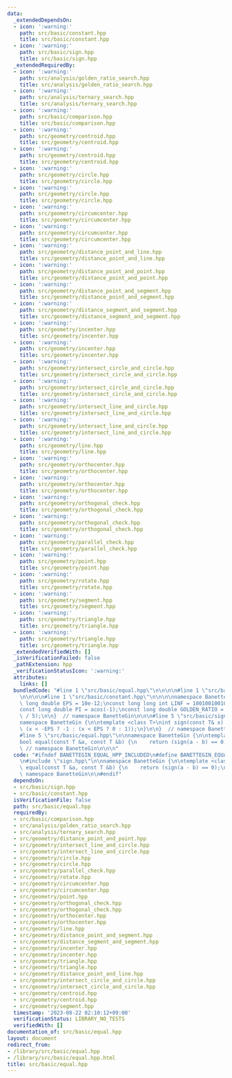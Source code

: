 ```yaml
---
data:
  _extendedDependsOn:
  - icon: ':warning:'
    path: src/basic/constant.hpp
    title: src/basic/constant.hpp
  - icon: ':warning:'
    path: src/basic/sign.hpp
    title: src/basic/sign.hpp
  _extendedRequiredBy:
  - icon: ':warning:'
    path: src/analysis/golden_ratio_search.hpp
    title: src/analysis/golden_ratio_search.hpp
  - icon: ':warning:'
    path: src/analysis/ternary_search.hpp
    title: src/analysis/ternary_search.hpp
  - icon: ':warning:'
    path: src/basic/comparison.hpp
    title: src/basic/comparison.hpp
  - icon: ':warning:'
    path: src/geometry/centroid.hpp
    title: src/geometry/centroid.hpp
  - icon: ':warning:'
    path: src/geometry/centroid.hpp
    title: src/geometry/centroid.hpp
  - icon: ':warning:'
    path: src/geometry/circle.hpp
    title: src/geometry/circle.hpp
  - icon: ':warning:'
    path: src/geometry/circle.hpp
    title: src/geometry/circle.hpp
  - icon: ':warning:'
    path: src/geometry/circumcenter.hpp
    title: src/geometry/circumcenter.hpp
  - icon: ':warning:'
    path: src/geometry/circumcenter.hpp
    title: src/geometry/circumcenter.hpp
  - icon: ':warning:'
    path: src/geometry/distance_point_and_line.hpp
    title: src/geometry/distance_point_and_line.hpp
  - icon: ':warning:'
    path: src/geometry/distance_point_and_point.hpp
    title: src/geometry/distance_point_and_point.hpp
  - icon: ':warning:'
    path: src/geometry/distance_point_and_segment.hpp
    title: src/geometry/distance_point_and_segment.hpp
  - icon: ':warning:'
    path: src/geometry/distance_segment_and_segment.hpp
    title: src/geometry/distance_segment_and_segment.hpp
  - icon: ':warning:'
    path: src/geometry/incenter.hpp
    title: src/geometry/incenter.hpp
  - icon: ':warning:'
    path: src/geometry/incenter.hpp
    title: src/geometry/incenter.hpp
  - icon: ':warning:'
    path: src/geometry/intersect_circle_and_circle.hpp
    title: src/geometry/intersect_circle_and_circle.hpp
  - icon: ':warning:'
    path: src/geometry/intersect_circle_and_circle.hpp
    title: src/geometry/intersect_circle_and_circle.hpp
  - icon: ':warning:'
    path: src/geometry/intersect_line_and_circle.hpp
    title: src/geometry/intersect_line_and_circle.hpp
  - icon: ':warning:'
    path: src/geometry/intersect_line_and_circle.hpp
    title: src/geometry/intersect_line_and_circle.hpp
  - icon: ':warning:'
    path: src/geometry/line.hpp
    title: src/geometry/line.hpp
  - icon: ':warning:'
    path: src/geometry/orthocenter.hpp
    title: src/geometry/orthocenter.hpp
  - icon: ':warning:'
    path: src/geometry/orthocenter.hpp
    title: src/geometry/orthocenter.hpp
  - icon: ':warning:'
    path: src/geometry/orthogonal_check.hpp
    title: src/geometry/orthogonal_check.hpp
  - icon: ':warning:'
    path: src/geometry/orthogonal_check.hpp
    title: src/geometry/orthogonal_check.hpp
  - icon: ':warning:'
    path: src/geometry/parallel_check.hpp
    title: src/geometry/parallel_check.hpp
  - icon: ':warning:'
    path: src/geometry/point.hpp
    title: src/geometry/point.hpp
  - icon: ':warning:'
    path: src/geometry/rotate.hpp
    title: src/geometry/rotate.hpp
  - icon: ':warning:'
    path: src/geometry/segment.hpp
    title: src/geometry/segment.hpp
  - icon: ':warning:'
    path: src/geometry/triangle.hpp
    title: src/geometry/triangle.hpp
  - icon: ':warning:'
    path: src/geometry/triangle.hpp
    title: src/geometry/triangle.hpp
  _extendedVerifiedWith: []
  _isVerificationFailed: false
  _pathExtension: hpp
  _verificationStatusIcon: ':warning:'
  attributes:
    links: []
  bundledCode: "#line 1 \"src/basic/equal.hpp\"\n\n\n\n#line 1 \"src/basic/sign.hpp\"\
    \n\n\n\n#line 1 \"src/basic/constant.hpp\"\n\n\n\nnamespace BanetteGin {\n\nconst\
    \ long double EPS = 10e-12;\nconst long long int LINF = 1001001001001001001LL;\n\
    const long double PI = acos(-1);\nconst long double GOLDEN_RATIO = 2 * cos(PI\
    \ / 5);\n\n}  // namespace BanetteGin\n\n\n#line 5 \"src/basic/sign.hpp\"\n\n\
    namespace BanetteGin {\n\ntemplate <class T>\nint sign(const T& x) {\n    return\
    \ (x < -EPS ? -1 : (x < EPS ? 0 : 1));\n}\n\n}  // namespace BanetteGin\n\n\n\
    #line 5 \"src/basic/equal.hpp\"\n\nnamespace BanetteGin {\n\ntemplate <class T>\n\
    bool equal(const T &a, const T &b) {\n    return (sign(a - b) == 0);\n}\n\n} \
    \ // namespace BanetteGin\n\n\n"
  code: "#ifndef BANETTEGIN_EQUAL_HPP_INCLUDED\n#define BANETTEGIN_EQUAL_HPP_INCLUDED\n\
    \n#include \"sign.hpp\"\n\nnamespace BanetteGin {\n\ntemplate <class T>\nbool\
    \ equal(const T &a, const T &b) {\n    return (sign(a - b) == 0);\n}\n\n}  //\
    \ namespace BanetteGin\n\n#endif"
  dependsOn:
  - src/basic/sign.hpp
  - src/basic/constant.hpp
  isVerificationFile: false
  path: src/basic/equal.hpp
  requiredBy:
  - src/basic/comparison.hpp
  - src/analysis/golden_ratio_search.hpp
  - src/analysis/ternary_search.hpp
  - src/geometry/distance_point_and_point.hpp
  - src/geometry/intersect_line_and_circle.hpp
  - src/geometry/intersect_line_and_circle.hpp
  - src/geometry/circle.hpp
  - src/geometry/circle.hpp
  - src/geometry/parallel_check.hpp
  - src/geometry/rotate.hpp
  - src/geometry/circumcenter.hpp
  - src/geometry/circumcenter.hpp
  - src/geometry/point.hpp
  - src/geometry/orthogonal_check.hpp
  - src/geometry/orthogonal_check.hpp
  - src/geometry/orthocenter.hpp
  - src/geometry/orthocenter.hpp
  - src/geometry/line.hpp
  - src/geometry/distance_point_and_segment.hpp
  - src/geometry/distance_segment_and_segment.hpp
  - src/geometry/incenter.hpp
  - src/geometry/incenter.hpp
  - src/geometry/triangle.hpp
  - src/geometry/triangle.hpp
  - src/geometry/distance_point_and_line.hpp
  - src/geometry/intersect_circle_and_circle.hpp
  - src/geometry/intersect_circle_and_circle.hpp
  - src/geometry/centroid.hpp
  - src/geometry/centroid.hpp
  - src/geometry/segment.hpp
  timestamp: '2023-08-22 02:10:12+09:00'
  verificationStatus: LIBRARY_NO_TESTS
  verifiedWith: []
documentation_of: src/basic/equal.hpp
layout: document
redirect_from:
- /library/src/basic/equal.hpp
- /library/src/basic/equal.hpp.html
title: src/basic/equal.hpp
---
```

